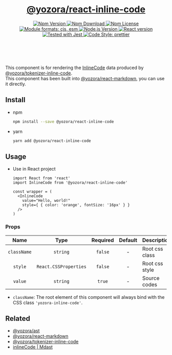 <header>
  <h1 align="center">
    <a href="https://github.com/guanghechen/yozora-react/tree/master/packages/inline-code#readme">@yozora/react-inline-code</a>
  </h1>
  <div align="center">
    <a href="https://www.npmjs.com/package/@yozora/react-inline-code">
      <img
        alt="Npm Version"
        src="https://img.shields.io/npm/v/@yozora/react-inline-code.svg"
      />
    </a>
    <a href="https://www.npmjs.com/package/@yozora/react-inline-code">
      <img
        alt="Npm Download"
        src="https://img.shields.io/npm/dm/@yozora/react-inline-code.svg"
      />
    </a>
    <a href="https://www.npmjs.com/package/@yozora/react-inline-code">
      <img
        alt="Npm License"
        src="https://img.shields.io/npm/l/@yozora/react-inline-code.svg"
      />
    </a>
    <a href="#install">
      <img
        alt="Module formats: cjs, esm"
        src="https://img.shields.io/badge/module_formats-cjs%2C%20esm-green.svg"
      />
    </a>
    <a href="https://github.com/nodejs/node">
      <img
        alt="Node.js Version"
        src="https://img.shields.io/node/v/@yozora/react-inline-code"
      />
    </a>
    <a href="https://github.com/facebook/react">
      <img
        alt="React version"
        src="https://img.shields.io/npm/dependency-version/@yozora/react-inline-code/peer/react"
      />
    </a>
    <a href="https://github.com/facebook/jest">
      <img
        alt="Tested with Jest"
        src="https://img.shields.io/badge/tested_with-jest-9c465e.svg"
      />
    </a>
    <a href="https://github.com/prettier/prettier">
      <img
        alt="Code Style: prettier"
        src="https://img.shields.io/badge/code_style-prettier-ff69b4.svg?style=flat-square"
      />
    </a>
  </div>
</header>
<br/>

This component is for rendering the [InlineCode][@yozora/ast] data produced by
[@yozora/tokenizer-inline-code][].\
This component has been built into [@yozora/react-markdown][], you can use it directly.


## Install

* npm

  ```bash
  npm install --save @yozora/react-inline-code
  ```

* yarn

  ```bash
  yarn add @yozora/react-inline-code
  ```

## Usage

* Use in React project

  ```tsx
  import React from 'react'
  import InlineCode from '@yozora/react-inline-code'

  const wrapper = (
    <InlineCode
      value="Hello, world!"
      style={ { color: 'orange', fontSize: '16px' } }
    />
  )
  ```

### Props
  Name        | Type                  | Required  | Default | Description
  :----------:|:---------------------:|:---------:|:-------:|:-------------
  `className` | `string`              | `false`   | -       | Root css class
  `style`     | `React.CSSProperties` | `false`   | -       | Root css style
  `value`     | `string`              | `true`    | -       | Source codes

  - `className`: The root element of this component will always bind with the
    CSS class `'yozora-inline-code'`.


## Related

* [@yozora/ast][]
* [@yozora/react-markdown][]
* [@yozora/tokenizer-inline-code][]
* [inlineCode | Mdast][mdast]


[@yozora/ast]: https://www.npmjs.com/package/@yozora/ast#inlinecode
[@yozora/react-markdown]: https://www.npmjs.com/package/@yozora/react-markdown
[@yozora/tokenizer-inline-code]: https://www.npmjs.com/package/@yozora/tokenizer-inline-code
[mdast]: https://github.com/syntax-tree/mdast#inlinecode

